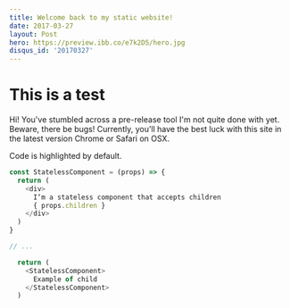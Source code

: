 ```yaml
---
title: Welcome back to my static website!
date: 2017-03-27
layout: Post
hero: https://preview.ibb.co/e7k2D5/hero.jpg
disqus_id: '20170327'
---
```


# This is a test
 Hi! You've stumbled across a pre-release tool I'm not quite done with yet. Beware, there be bugs! Currently, you'll have the best luck with this site in the latest version Chrome or Safari on OSX.

 Code is highlighted by default.

```js
const StatelessComponent = (props) => {
  return (
    <div>
      I‘m a stateless component that accepts children
      { props.children }
    </div>
  )
}

// ...

  return (
    <StatelessComponent>
      Example of child
    </StatelessComponent>
  )
```
